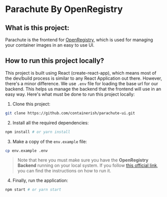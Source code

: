 # Parachute By OpenRegistry

## What is this project:

Parachute is the frontend for [OpenRegistry](https://github.com/containerish/OpenRegistry), which is used for 
managing your container images in an easy to use UI.


## How to run this project locally?

This project is built using React (create-react-app), which means most of the dev/build process is similar to any React
Application out there. However, there's a minor difference. We use `.env` file for loading the base url for our backend.
This helps us manage the backend that the frontend will use in an easy way. Here's what must be done to run this project
locally:

1. Clone this project:
```sh
git clone https://github.com/containerish/parachute-ui.git
```

2. Install all the required dependencies:
```sh
npm install # or yarn install
```

3. Make a copy of the `env.example` file:
```sh
cp env.example .env
```

> Note that here you must make sure you have the **OpenRegistry Backend** running on your local system.
If you follow [this official link](https://github.com/containerish/OpenRegistry), you can find the instructions on 
how to run it.

4. Finally, run the application:
```sh
npm start # or yarn start
```
